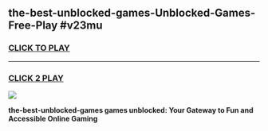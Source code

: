 
## the-best-unblocked-games-Unblocked-Games-Free-Play #v23mu
<h3>
<a href="https://us.freeplayer.one?title=the-best-unblocked-games&ref=9M">CLICK TO PLAY</a></h3>
<hr>

<h3>
<a href="https://us.freeplayer.one?title=the-best-unblocked-games&ref=9M">CLICK 2 PLAY</a>
  
</h3>

<a href="https://us.freeplayer.one?title=the-best-unblocked-games&ref=9M"><img src="https://clearcache.store/games.png"></a>


**the-best-unblocked-games games unblocked: Your Gateway to Fun and Accessible Online Gaming**
